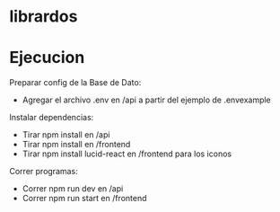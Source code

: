 # librardos

# Ejecucion

Preparar config de la Base de Dato:
- Agregar el archivo .env en /api a partir del ejemplo de .envexample

Instalar dependencias:
- Tirar npm install en /api
- Tirar npm install en /frontend
- Tirar npm install lucid-react en /frontend para los iconos

Correr programas:
- Correr npm run dev en /api
- Correr npm run start en /frontend